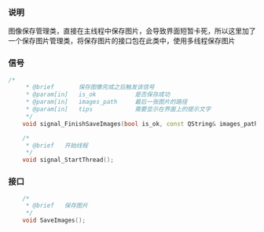 ### 说明

图像保存管理类，直接在主线程中保存图片，会导致界面短暂卡死，所以这里加了一个保存图片管理类，将保存图片的接口包在此类中，使用多线程保存图片

### 信号

```c++
/*
	 * @brief		保存图像完成之后触发该信号
	 * @param[in]	is_ok			是否保存成功
	 * @param[in]	images_path		最后一张图片的路径
	 * @param[in]	tips			需要显示在界面上的提示文字
	 */
	void signal_FinishSaveImages(bool is_ok, const QString& images_path, const QString& tips);

	/*
	 * @brief	开始线程
	 */
	void signal_StartThread();
```

### 接口

```c++
	/*
	 * @brief	保存图片
	 */
	void SaveImages();
```

